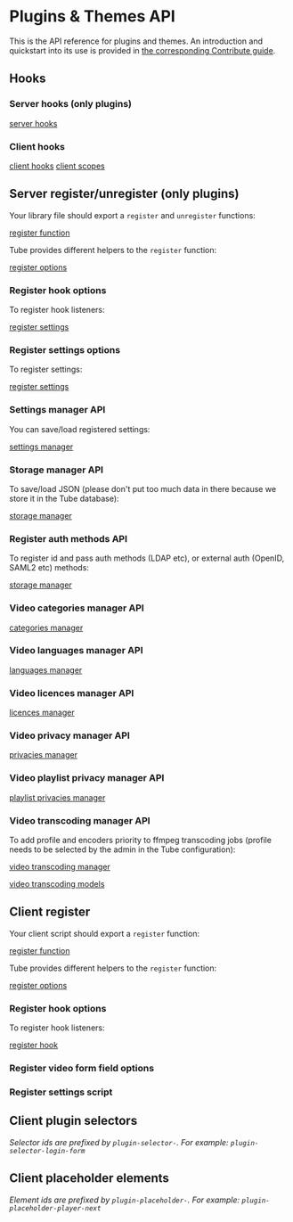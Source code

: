 # Plugins & Themes API

This is the API reference for plugins and themes. An introduction and quickstart into its use is provided in [the corresponding Contribute guide](https://raw.githubusercontent.com/Chocobozzz/Tube/develop/support/doc/plugins/guide.md).

## Hooks

### Server hooks (only plugins)

[server hooks](https://raw.githubusercontent.com/Chocobozzz/Tube/develop/shared/models/plugins/server/server-hook.model.ts ':include :type=code')

### Client hooks

[client hooks](https://raw.githubusercontent.com/Chocobozzz/Tube/develop/shared/models/plugins/client/client-hook.model.ts ':include :type=code')
[client scopes](https://raw.githubusercontent.com/Chocobozzz/Tube/develop/shared/models/plugins/client/plugin-client-scope.type.ts ':include :type=code')


## Server register/unregister (only plugins)

Your library file should export a `register` and `unregister` functions:

[register function](https://raw.githubusercontent.com/Chocobozzz/Tube/develop/server/types/plugins/plugin-library.model.ts ':include :type=code')

Tube provides different helpers to the `register` function:

[register options](https://raw.githubusercontent.com/Chocobozzz/Tube/develop/server/types/plugins/register-server-option.model.ts ':include :type=code')

### Register hook options

To register hook listeners:

[register settings](https://raw.githubusercontent.com/Chocobozzz/Tube/develop/shared/models/plugins/server/register-server-hook.model.ts ':include :type=code')


### Register settings options

To register settings:

[register settings](https://raw.githubusercontent.com/Chocobozzz/Tube/develop/shared/models/plugins/server/settings/register-server-setting.model.ts ':include :type=code')

[](https://raw.githubusercontent.com/Chocobozzz/Tube/develop/shared/models/plugins/client/register-client-form-field.model.ts ':include :type=code')


### Settings manager API

You can save/load registered settings:

[settings manager](https://raw.githubusercontent.com/Chocobozzz/Tube/develop/shared/models/plugins/server/managers/plugin-settings-manager.model.ts ':include :type=code')


### Storage manager API

To save/load JSON (please don't put too much data in there because we store it in the Tube database):

[storage manager](https://raw.githubusercontent.com/Chocobozzz/Tube/develop/shared/models/plugins/server/managers/plugin-storage-manager.model.ts ':include :type=code')


### Register auth methods API

To register id and pass auth methods (LDAP etc), or external auth (OpenID, SAML2 etc) methods:

[storage manager](https://raw.githubusercontent.com/Chocobozzz/Tube/develop/server/types/plugins/register-server-auth.model.ts ':include :type=code')



### Video categories manager API

[categories manager](https://raw.githubusercontent.com/Chocobozzz/Tube/develop/shared/models/plugins/server/managers/plugin-video-category-manager.model.ts ':include :type=code')


### Video languages manager API

[languages manager](https://raw.githubusercontent.com/Chocobozzz/Tube/develop/shared/models/plugins/server/managers/plugin-video-language-manager.model.ts ':include :type=code')


### Video licences manager API

[licences manager](https://raw.githubusercontent.com/Chocobozzz/Tube/develop/shared/models/plugins/server/managers/plugin-video-licence-manager.model.ts ':include :type=code')

### Video privacy manager API

[privacies manager](https://raw.githubusercontent.com/Chocobozzz/Tube/develop/shared/models/plugins/server/managers/plugin-video-privacy-manager.model.ts ':include :type=code')

### Video playlist privacy manager API

[playlist privacies manager](https://raw.githubusercontent.com/Chocobozzz/Tube/develop/shared/models/plugins/server/managers/plugin-playlist-privacy-manager.model.ts ':include :type=code')

### Video transcoding manager API

To add profile and encoders priority to ffmpeg transcoding jobs (profile needs to be selected by the admin in the Tube configuration):

[video transcoding manager](https://raw.githubusercontent.com/Chocobozzz/Tube/develop/shared/models/plugins/server/managers/plugin-transcoding-manager.model.ts ':include :type=code')

[video transcoding models](https://raw.githubusercontent.com/Chocobozzz/Tube/develop/shared/models/videos/transcoding/video-transcoding.model.ts ':include :type=code')

## Client register

Your client script should export a `register` function:

[register function](https://raw.githubusercontent.com/Chocobozzz/Tube/develop/client/src/types/client-script.model.ts ':include :type=code')

Tube provides different helpers to the `register` function:

[register options](https://raw.githubusercontent.com/Chocobozzz/Tube/develop/client/src/types/register-client-option.model.ts ':include :type=code')


### Register hook options

To register hook listeners:

[register hook](https://raw.githubusercontent.com/Chocobozzz/Tube/develop/shared/models/plugins/client/register-client-hook.model.ts ':include :type=code')


### Register video form field options

[](https://raw.githubusercontent.com/Chocobozzz/Tube/develop/shared/models/plugins/client/register-client-form-field.model.ts ':include :type=code')

### Register settings script

[](https://raw.githubusercontent.com/Chocobozzz/Tube/develop/shared/models/plugins/client/register-client-settings-script.model.ts ':include :type=code')


## Client plugin selectors

*Selector ids are prefixed by `plugin-selector-`. For example: `plugin-selector-login-form`*

[](https://raw.githubusercontent.com/Chocobozzz/Tube/develop/shared/models/plugins/client/plugin-selector-id.type.ts ':include :type=code')

## Client placeholder elements

*Element ids are prefixed by `plugin-placeholder-`. For example: `plugin-placeholder-player-next`*

[](https://raw.githubusercontent.com/Chocobozzz/Tube/develop/shared/models/plugins/client/plugin-element-placeholder.type.ts ':include :type=code')
